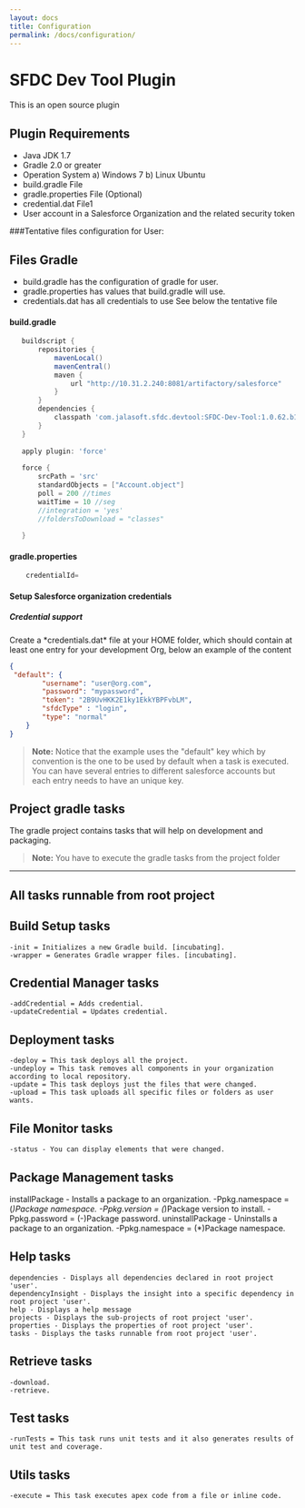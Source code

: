 ```yaml
---
layout: docs
title: Configuration
permalink: /docs/configuration/
---
```

SFDC Dev Tool Plugin
=============

This is an open source plugin
## Plugin Requirements
 * Java JDK 1.7
 * Gradle 2.0 or greater
 * Operation System
       a) Windows 7
       b) Linux Ubuntu
 * build.gradle File
 * gradle.properties File (Optional)
 * credential.dat File1
 * User account in a Salesforce Organization and the related security token

###Tentative files configuration for User:

Files Gradle
-----------

* build.gradle has the configuration of gradle for user.
* gradle.properties has values that build.gradle will use.
* credentials.dat has all credentials to use
See below the tentative file

#### build.gradle
```groovy
   buildscript {
       repositories {
           mavenLocal()
           mavenCentral()
           maven {
               url "http://10.31.2.240:8081/artifactory/salesforce"
           }
       }
       dependencies {
           classpath 'com.jalasoft.sfdc.devtool:SFDC-Dev-Tool:1.0.62.b13'
       }
   }
   
   apply plugin: 'force'
   
   force {
       srcPath = 'src'
       standardObjects = ["Account.object"]
       poll = 200 //times
       waitTime = 10 //seg
       //integration = 'yes'
       //foldersToDownload = "classes"
      
   }
```

#### gradle.properties
```groovy
    credentialId=
```

#### Setup Salesforce organization credentials

<div class="note info">
  <h5>Credential support</h5>
  <p>Create a *credentials.dat* file at your HOME folder, which should contain at least one entry for your development Org, below an example of the content</p>
</div>

```json
{
 "default": {
        "username": "user@org.com",
        "password": "mypassword",
        "token": "2B9UvHKK2E1ky1EkkYBPFvbLM",
        "sfdcType" : "login",
        "type": "normal"
    }
}
```


> **Note:** Notice that the example uses the "default" key which by convention is the one to be used by default when a task is executed. You can have several entries to different salesforce accounts but each entry needs to have an unique key.

## Project gradle tasks
The gradle project contains tasks that will help on development and packaging.
> **Note:** You have to execute the gradle tasks from the project folder

------------------------------------------------------------
All tasks runnable from root project
------------------------------------------------------------

Build Setup tasks
-----------------
    -init = Initializes a new Gradle build. [incubating].
    -wrapper = Generates Gradle wrapper files. [incubating].

Credential Manager tasks
------------------------
    -addCredential = Adds credential.
    -updateCredential = Updates credential.

Deployment tasks
----------------
    -deploy = This task deploys all the project.
    -undeploy = This task removes all components in your organization according to local repository.
    -update = This task deploys just the files that were changed.
    -upload = This task uploads all specific files or folders as user wants.

File Monitor tasks
------------------
    -status - You can display elements that were changed.

Package Management tasks
------------------------
installPackage - Installs a package to an organization.
        -Ppkg.namespace = (*)Package namespace.
        -Ppkg.version = (*)Package version to install.
        -Ppkg.password = (-)Package password.
uninstallPackage - Uninstalls a package to an organization.
        -Ppkg.namespace = (*)Package namespace.

Help tasks
----------
    dependencies - Displays all dependencies declared in root project 'user'.
    dependencyInsight - Displays the insight into a specific dependency in root project 'user'.
    help - Displays a help message
    projects - Displays the sub-projects of root project 'user'.
    properties - Displays the properties of root project 'user'.
    tasks - Displays the tasks runnable from root project 'user'.

Retrieve tasks
--------------
    -download.
    -retrieve.

Test tasks
----------
    -runTests = This task runs unit tests and it also generates results of unit test and coverage.

Utils tasks
-----------
    -execute = This task executes apex code from a file or inline code.